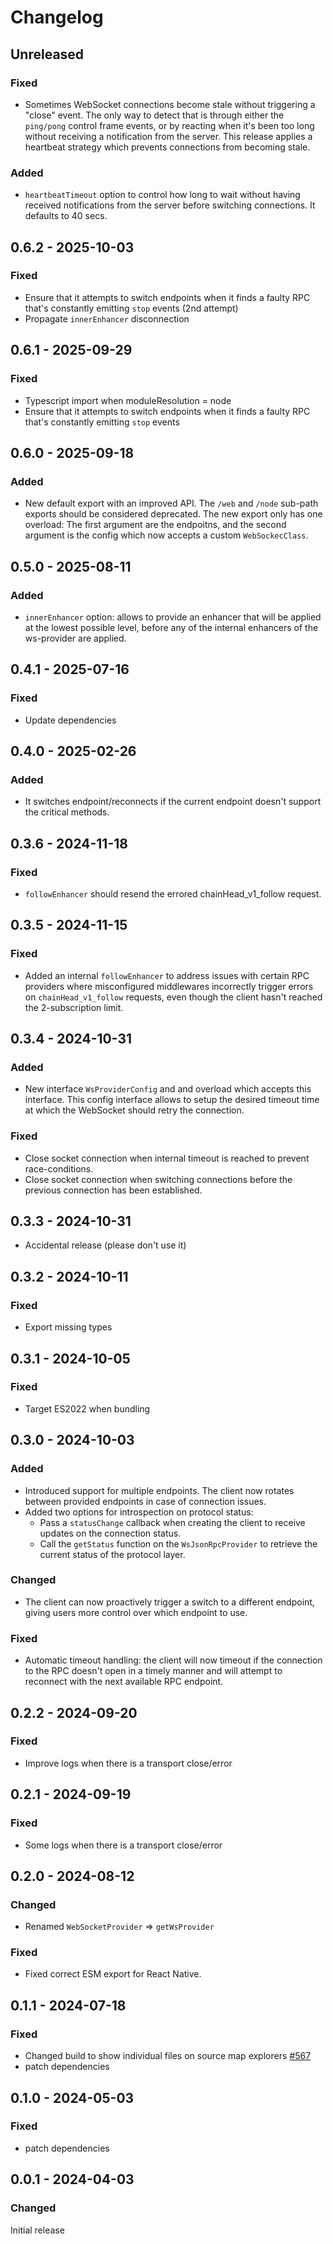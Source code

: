 # Changelog

## Unreleased

### Fixed

- Sometimes WebSocket connections become stale without triggering a "close" event. The only way to detect that
  is through either the `ping/pong` control frame events, or by reacting when it's been too long without receiving
  a notification from the server. This release applies a heartbeat strategy which prevents connections from becoming stale.

### Added

- `heartbeatTimeout` option to control how long to wait without having received notifications from the server before switching
  connections. It defaults to 40 secs.

## 0.6.2 - 2025-10-03

### Fixed

- Ensure that it attempts to switch endpoints when it finds a faulty RPC that's constantly emitting `stop` events (2nd attempt)
- Propagate `innerEnhancer` disconnection

## 0.6.1 - 2025-09-29

### Fixed

- Typescript import when moduleResolution = node
- Ensure that it attempts to switch endpoints when it finds a faulty RPC that's constantly emitting `stop` events

## 0.6.0 - 2025-09-18

### Added

- New default export with an improved API. The `/web` and `/node` sub-path exports should be considered deprecated.
  The new export only has one overload: The first argument are the endpoitns, and the second argument is the config which now accepts a custom `WebSockecClass`.

## 0.5.0 - 2025-08-11

### Added

- `innerEnhancer` option: allows to provide an enhancer that will be applied at the lowest possible level, before any of the internal enhancers of the ws-provider are applied.

## 0.4.1 - 2025-07-16

### Fixed

- Update dependencies

## 0.4.0 - 2025-02-26

### Added

- It switches endpoint/reconnects if the current endpoint doesn't support the critical methods.

## 0.3.6 - 2024-11-18

### Fixed

- `followEnhancer` should resend the errored chainHead_v1_follow request.

## 0.3.5 - 2024-11-15

### Fixed

- Added an internal `followEnhancer` to address issues with certain RPC providers where misconfigured middlewares incorrectly trigger errors on `chainHead_v1_follow` requests, even though the client hasn't reached the 2-subscription limit.

## 0.3.4 - 2024-10-31

### Added

- New interface `WsProviderConfig` and and overload which accepts this interface. This config interface allows to setup the desired timeout time at which the WebSocket should retry the connection.

### Fixed

- Close socket connection when internal timeout is reached to prevent race-conditions.
- Close socket connection when switching connections before the previous connection has been established.

## 0.3.3 - 2024-10-31

- Accidental release (please don't use it)

## 0.3.2 - 2024-10-11

### Fixed

- Export missing types

## 0.3.1 - 2024-10-05

### Fixed

- Target ES2022 when bundling

## 0.3.0 - 2024-10-03

### Added

- Introduced support for multiple endpoints. The client now rotates between provided endpoints in case of connection issues.
- Added two options for introspection on protocol status:
  - Pass a `statusChange` callback when creating the client to receive updates on the connection status.
  - Call the `getStatus` function on the `WsJsonRpcProvider` to retrieve the current status of the protocol layer.

### Changed

- The client can now proactively trigger a switch to a different endpoint, giving users more control over which endpoint to use.

### Fixed

- Automatic timeout handling: the client will now timeout if the connection to the RPC doesn't open in a timely manner and will attempt to reconnect with the next available RPC endpoint.

## 0.2.2 - 2024-09-20

### Fixed

- Improve logs when there is a transport close/error

## 0.2.1 - 2024-09-19

### Fixed

- Some logs when there is a transport close/error

## 0.2.0 - 2024-08-12

### Changed

- Renamed `WebSocketProvider` => `getWsProvider`

### Fixed

- Fixed correct ESM export for React Native.

## 0.1.1 - 2024-07-18

### Fixed

- Changed build to show individual files on source map explorers [#567](https://github.com/polkadot-api/polkadot-api/pull/567)
- patch dependencies

## 0.1.0 - 2024-05-03

### Fixed

- patch dependencies

## 0.0.1 - 2024-04-03

### Changed

Initial release
